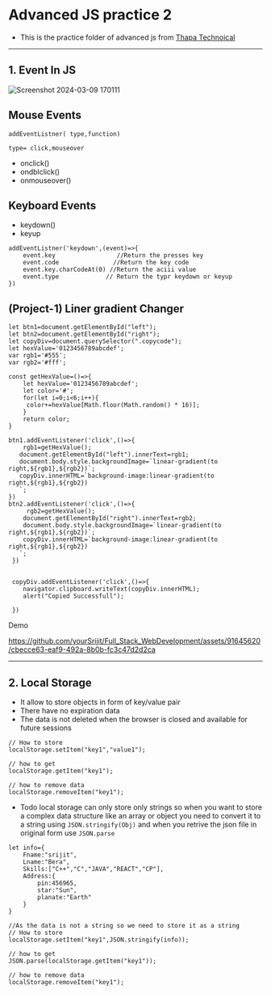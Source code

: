 # Advanced JS practice 2
- This is the practice folder of advanced js from [Thapa Technoical](https://youtu.be/YwsOCN8woA8?si=vjtXdh9nqPtQ0-3Y)  
---

## 1. Event In JS

![Screenshot 2024-03-09 170111](https://github.com/yourSrijit/Full_Stack_WebDevelopment/assets/91645620/49c85e30-d6db-4009-80b7-c5667745011a)

## Mouse Events
```
addEventListner( type,function)

type= click,mouseover
```
 
- onclick()
- ondblclick()
- onmouseover()

## Keyboard Events
- keydown()
- keyup
```
addEventListner('keydown',(event)=>{
    event.key                 //Return the presses key
    event.code               //Return the key code
    event.key.charCodeAt(0) //Return the aciii value
    event.type             // Return the typr keydown or keyup
})
```


## (Project-1) Liner gradient Changer 

```
let btn1=document.getElementById("left");
let btn2=document.getElementById("right");
let copyDiv=document.querySelector(".copycode");
let hexValue='0123456789abcdef';
var rgb1='#555';
var rgb2='#fff';

const getHexValue=()=>{ 
    let hexValue='0123456789abcdef';
    let color='#';
    for(let i=0;i<6;i++){
     color+=hexValue[Math.floor(Math.random() * 16)];
    }
    return color;
}

btn1.addEventListener('click',()=>{ 
    rgb1=getHexValue();
   document.getElementById("left").innerText=rgb1;
   document.body.style.backgroundImage=`linear-gradient(to right,${rgb1},${rgb2})`;
   copyDiv.innerHTML=`background-image:linear-gradient(to right,${rgb1},${rgb2})
   `;
})
btn2.addEventListener('click',()=>{ 
     rgb2=getHexValue();
    document.getElementById("right").innerText=rgb2;
    document.body.style.backgroundImage=`linear-gradient(to right,${rgb1},${rgb2})`;
    copyDiv.innerHTML=`background-image:linear-gradient(to right,${rgb1},${rgb2})
   `;
 })


 copyDiv.addEventListener('click',()=>{
    navigator.clipboard.writeText(copyDiv.innerHTML);
    alert("Copied Successfull");
    
 })
 ```

 Demo 
 
https://github.com/yourSrijit/Full_Stack_WebDevelopment/assets/91645620/cbecce63-eaf9-492a-8b0b-fc3c47d2d2ca


---

## 2. Local Storage
- It allow to store objects in form of key/value pair
- There have no expiration data
- The data is not deleted when the browser is closed and available for future sessions

```
// How to store 
localStorage.setItem("key1","value1");

// how to get 
localStorage.getItem("key1");

// how to remove data 
localStorage.removeItem("key1");

```

- Todo local storage can only store only strings so when you want to store a complex
data structure like an array or object you need to convert it to a string using `JSON.stringify(Obj)`
and when you retrive the json file in original form use `JSON.parse`

```
let info={
    Fname:"srijit",
    Lname:"Bera",
    Skills:["C++","C","JAVA","REACT","CP"],
    Address:{
        pin:456965,
        star:"Sun",
        planate:"Earth"
    }
}

//As the data is not a string so we need to store it as a string
// How to store 
localStorage.setItem("key1",JSON.stringify(info));

// how to get 
JSON.parse(localStorage.getItem("key1"));

// how to remove data 
localStorage.removeItem("key1");

```